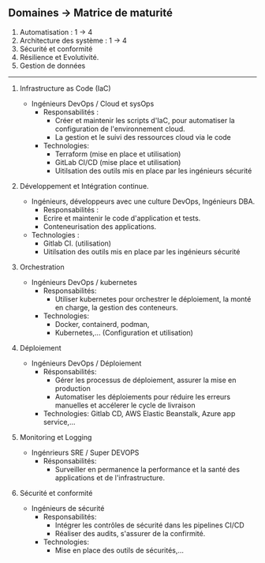 ## Domaines -> Matrice de maturité

1. Automatisation : 1 -> 4
2. Architecture des système : 1 -> 4
3. Sécurité et conformité
4. Résilience et Evolutivité.
5. Gestion de données

---

1. Infrastructure as Code (IaC)
    - Ingénieurs DevOps / Cloud et sysOps
        - Responsabilités :
            - Créer et maintenir les scripts d'IaC, pour automatiser la configuration de l'environnement cloud.
            - La gestion et le suivi des ressources cloud via le code
        - Technologies:
            - Terraform (mise en place et utilisation)
            - GitLab CI/CD (mise place et utilisation)
            - Uitilsation des outils mis en place par les ingénieurs sécurité

2. Développement et Intégration continue.
    - Ingénieurs, développeurs avec une culture DevOps, Ingénieurs DBA.
        - Responsabilités : 
        - Ecrire et maintenir le code d'application et tests.
        - Conteneurisation des applications.
    - Technologies :
        -  Gitlab CI. (utilisation)
        - Uitilsation des outils mis en place par les ingénieurs sécurité

3. Orchestration
    - Ingénieurs DevOps / kubernetes
        - Responsabilités:
            - Utiliser kubernetes pour orchestrer le déploiement, la monté en charge, la gestion des conteneurs.
        - Technologies:
            - Docker, containerd, podman,
            - Kubernetes,... (Configuration et utilisation)

4. Déploiement
    - Ingénieurs DevOps / Déploiement
        - Résponsabilités:
            - Gérer les processus de déploiement, assurer la mise en production
            - Automatiser les déploiements pour réduire les erreurs manuelles et accélerer le cycle de livraison
        - Technologies:
             Gitlab CD, AWS Elastic Beanstalk, Azure app service,...

5. Monitoring et Logging
    - Ingénrieurs SRE / Super DEVOPS
        - Résponsabilités:
            - Surveiller en permanence la performance et la santé des applications et de l'infrastructure.

6. Sécurité et conformité
    - Ingénieurs de sécurité
        - Responsabilités:
            - Intégrer les contrôles de sécurité dans les pipelines CI/CD
            - Réaliser des audits, s'assurer de la confirmité.
        - Technologies:
            - Mise en place des outils de sécurités,...
        